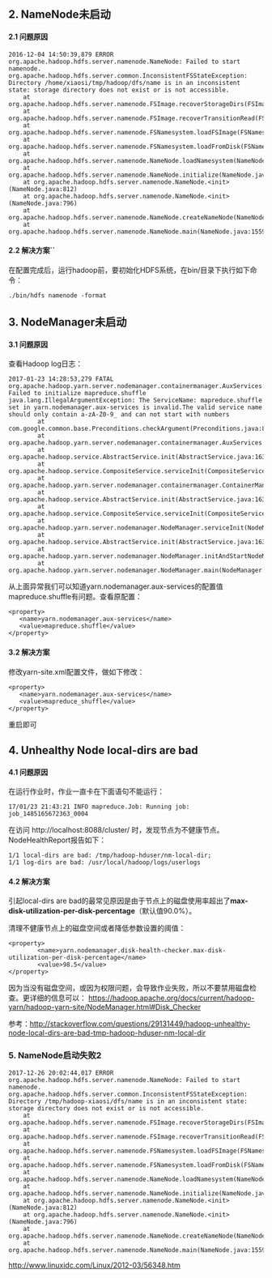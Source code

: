 

## 2. NameNode未启动

#### 2.1 问题原因
```
2016-12-04 14:50:39,879 ERROR org.apache.hadoop.hdfs.server.namenode.NameNode: Failed to start namenode.
org.apache.hadoop.hdfs.server.common.InconsistentFSStateException: Directory /home/xiaosi/tmp/hadoop/dfs/name is in an inconsistent state: storage directory does not exist or is not accessible.
	at org.apache.hadoop.hdfs.server.namenode.FSImage.recoverStorageDirs(FSImage.java:327)
	at org.apache.hadoop.hdfs.server.namenode.FSImage.recoverTransitionRead(FSImage.java:215)
	at org.apache.hadoop.hdfs.server.namenode.FSNamesystem.loadFSImage(FSNamesystem.java:975)
	at org.apache.hadoop.hdfs.server.namenode.FSNamesystem.loadFromDisk(FSNamesystem.java:681)
	at org.apache.hadoop.hdfs.server.namenode.NameNode.loadNamesystem(NameNode.java:585)
	at org.apache.hadoop.hdfs.server.namenode.NameNode.initialize(NameNode.java:645)
	at org.apache.hadoop.hdfs.server.namenode.NameNode.<init>(NameNode.java:812)
	at org.apache.hadoop.hdfs.server.namenode.NameNode.<init>(NameNode.java:796)
	at org.apache.hadoop.hdfs.server.namenode.NameNode.createNameNode(NameNode.java:1493)
	at org.apache.hadoop.hdfs.server.namenode.NameNode.main(NameNode.java:1559)
```

#### 2.2 解决方案``

在配置完成后，运行hadoop前，要初始化HDFS系统，在bin/目录下执行如下命令：
```
./bin/hdfs namenode -format
```

## 3. NodeManager未启动

#### 3.1 问题原因
查看Hadoop log日志：
```
2017-01-23 14:28:53,279 FATAL org.apache.hadoop.yarn.server.nodemanager.containermanager.AuxServices: Failed to initialize mapreduce.shuffle
java.lang.IllegalArgumentException: The ServiceName: mapreduce.shuffle set in yarn.nodemanager.aux-services is invalid.The valid service name should only contain a-zA-Z0-9_ and can not start with numbers
        at com.google.common.base.Preconditions.checkArgument(Preconditions.java:88)
        at org.apache.hadoop.yarn.server.nodemanager.containermanager.AuxServices.serviceInit(AuxServices.java:114)
        at org.apache.hadoop.service.AbstractService.init(AbstractService.java:163)
        at org.apache.hadoop.service.CompositeService.serviceInit(CompositeService.java:107)
        at org.apache.hadoop.yarn.server.nodemanager.containermanager.ContainerManagerImpl.serviceInit(ContainerManagerImpl.java:245)
        at org.apache.hadoop.service.AbstractService.init(AbstractService.java:163)
        at org.apache.hadoop.service.CompositeService.serviceInit(CompositeService.java:107)
        at org.apache.hadoop.yarn.server.nodemanager.NodeManager.serviceInit(NodeManager.java:261)
        at org.apache.hadoop.service.AbstractService.init(AbstractService.java:163)
        at org.apache.hadoop.yarn.server.nodemanager.NodeManager.initAndStartNodeManager(NodeManager.java:495)
        at org.apache.hadoop.yarn.server.nodemanager.NodeManager.main(NodeManager.java:543)

```
从上面异常我们可以知道yarn.nodemanager.aux-services的配置值mapreduce.shuffle有问题。查看原配置：
```
<property>
   <name>yarn.nodemanager.aux-services</name>
   <value>mapreduce.shuffle</value>
</property>
```

#### 3.2 解决方案
修改yarn-site.xml配置文件，做如下修改：
```
<property>
   <name>yarn.nodemanager.aux-services</name>
   <value>mapreduce_shuffle</value>
</property>
```
重启即可

## 4. Unhealthy Node local-dirs are bad

#### 4.1 问题原因
在运行作业时，作业一直卡在下面语句不能运行：
```
17/01/23 21:43:21 INFO mapreduce.Job: Running job: job_1485165672363_0004
```
在访问 http://localhost:8088/cluster/ 时，发现节点为不健康节点。NodeHealthReport报告如下：
```
1/1 local-dirs are bad: /tmp/hadoop-hduser/nm-local-dir;
1/1 log-dirs are bad: /usr/local/hadoop/logs/userlogs
```
#### 4.2 解决方案
引起local-dirs are bad的最常见原因是由于节点上的磁盘使用率超出了**max-disk-utilization-per-disk-percentage**（默认值90.0%）。

清理不健康节点上的磁盘空间或者降低参数设置的阈值：
```
<property>
        <name>yarn.nodemanager.disk-health-checker.max-disk-utilization-per-disk-percentage</name>
        <value>98.5</value>
</property>
```

因为当没有磁盘空间，或因为权限问题，会导致作业失败，所以不要禁用磁盘检查。更详细的信息可以： https://hadoop.apache.org/docs/current/hadoop-yarn/hadoop-yarn-site/NodeManager.html#Disk_Checker

参考：http://stackoverflow.com/questions/29131449/hadoop-unhealthy-node-local-dirs-are-bad-tmp-hadoop-hduser-nm-local-dir

### 5. NameNode启动失败2

```
2017-12-26 20:02:44,017 ERROR org.apache.hadoop.hdfs.server.namenode.NameNode: Failed to start namenode.
org.apache.hadoop.hdfs.server.common.InconsistentFSStateException: Directory /tmp/hadoop-xiaosi/dfs/name is in an inconsistent state: storage directory does not exist or is not accessible.
	at org.apache.hadoop.hdfs.server.namenode.FSImage.recoverStorageDirs(FSImage.java:327)
	at org.apache.hadoop.hdfs.server.namenode.FSImage.recoverTransitionRead(FSImage.java:215)
	at org.apache.hadoop.hdfs.server.namenode.FSNamesystem.loadFSImage(FSNamesystem.java:975)
	at org.apache.hadoop.hdfs.server.namenode.FSNamesystem.loadFromDisk(FSNamesystem.java:681)
	at org.apache.hadoop.hdfs.server.namenode.NameNode.loadNamesystem(NameNode.java:585)
	at org.apache.hadoop.hdfs.server.namenode.NameNode.initialize(NameNode.java:645)
	at org.apache.hadoop.hdfs.server.namenode.NameNode.<init>(NameNode.java:812)
	at org.apache.hadoop.hdfs.server.namenode.NameNode.<init>(NameNode.java:796)
	at org.apache.hadoop.hdfs.server.namenode.NameNode.createNameNode(NameNode.java:1493)
	at org.apache.hadoop.hdfs.server.namenode.NameNode.main(NameNode.java:1559)
```
http://www.linuxidc.com/Linux/2012-03/56348.htm
